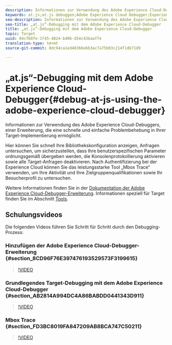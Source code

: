 ```yaml
---
description: Informationen zur Verwendung des Adobe Experience Cloud-Debuggers, einer Erweiterung, die eine schnelle und einfache Problembehebung in Ihrer Target-Implementierung ermöglicht.
keywords: at.js;at.js debuggen;Adobe Experience Cloud Debugger;Experience Cloud Debugger;Mbox-Verfolgung;Mbox-Hervorhebung;debug;Debugging
seo-description: Informationen zur Verwendung des Adobe Experience Cloud-Debuggers, einer Erweiterung, die eine schnelle und einfache Problembehebung in Ihrer Target-Implementierung ermöglicht.
seo-title: „at.js“-Debugging mit dem Adobe Experience Cloud-Debugger
title: „at.js“-Debugging mit dem Adobe Experience Cloud-Debugger
topic: Target
uuid: 04cfb0fe-1f45-4824-bd06-d54c43baaffe
translation-type: tm+mt
source-git-commit: 8dc94ca1ed48366e6b3ac7a75b03c214f1db71d9

---
```



# „at.js“-Debugging mit dem Adobe Experience Cloud-Debugger{#debug-at-js-using-the-adobe-experience-cloud-debugger}

Informationen zur Verwendung des Adobe Experience Cloud-Debuggers, einer Erweiterung, die eine schnelle und einfache Problembehebung in Ihrer Target-Implementierung ermöglicht.

Hier können Sie schnell Ihre Bibliothekskonfiguration anzeigen, Anfragen untersuchen, um sicherzustellen, dass Ihre benutzerspezifischen Parameter ordnungsgemäß übergeben werden, die Konsolenprotokollierung aktivieren sowie alle Target-Anfragen deaktivieren. Nach Authentifizierung bei der Experience Cloud können Sie das leistungsstarke Tool „Mbox Trace“ verwenden, um Ihre Aktivität und Ihre Zielgruppenqualifikationen sowie Ihr Besucherprofil zu untersuchen.

Weitere Informationen finden Sie in der [Dokumentation der Adobe Experience Cloud-Debugger-Erweiterung](https://docs.adobe.com/content/help/en/debugger/using/experience-cloud-debugger.html). Informationen speziell für Target finden Sie im Abschnitt [Tools](https://docs.adobe.com/content/help/en/debugger/using/tools.html).

## Schulungsvideos

Die folgenden Videos führen Sie Schritt für Schritt durch den Debugging-Prozess:

### Hinzufügen der Adobe Experience Cloud-Debugger-Erweiterung  {#section_8CD96F76E397476193529573F3199615}

>[!VIDEO](https://video.tv.adobe.com/v/23114/?captions=ger)

### Grundlegendes Target-Debugging mit dem Adobe Experience Cloud-Debugger {#section_AB2814A994DC4A86BABDD0441343D911}

>[!VIDEO](https://video.tv.adobe.com/v/23115/?captions=ger)

### Mbox Trace {#section_FD3BC8019FA847209AB8BCA747C50211}

>[!VIDEO](https://video.tv.adobe.com/v/23113/?captions=ger)
